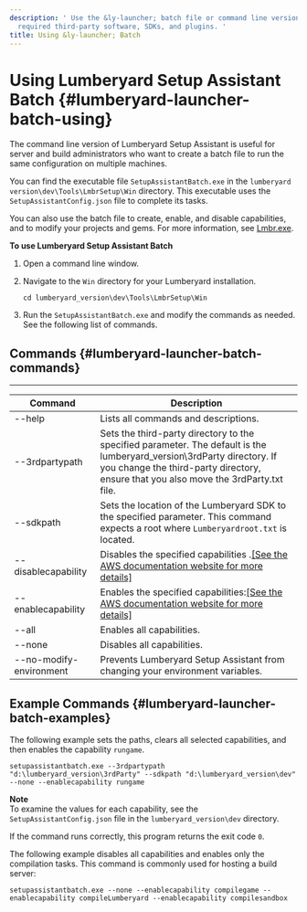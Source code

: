 ```yaml
---
description: ' Use the &ly-launcher; batch file or command line version to install
  required third-party software, SDKs, and plugins. '
title: Using &ly-launcher; Batch
---
```

# Using Lumberyard Setup Assistant Batch {#lumberyard-launcher-batch-using}

The command line version of Lumberyard Setup Assistant is useful for server and build administrators who want to create a batch file to run the same configuration on multiple machines\.

You can find the executable file `SetupAssistantBatch.exe` in the `lumberyard version\dev\Tools\LmbrSetup\Win` directory\. This executable uses the `SetupAssistantConfig.json` file to complete its tasks\. 

You can also use the batch file to create, enable, and disable capabilities, and to modify your projects and gems\. For more information, see [Lmbr\.exe](/docs/userguide/lmbr-exe.md)\.

**To use Lumberyard Setup Assistant Batch**

1. Open a command line window\.

1. Navigate to the `Win` directory for your Lumberyard installation\.

   ```
   cd lumberyard_version\dev\Tools\LmbrSetup\Win
   ```

1. Run the `SetupAssistantBatch.exe` and modify the commands as needed\. See the following list of commands\.

## Commands {#lumberyard-launcher-batch-commands}

 


****  

| Command | Description | 
| --- | --- | 
| \-\-help | Lists all commands and descriptions\. | 
| \-\-3rdpartypath | Sets the third\-party directory to the specified parameter\. The default is the lumberyard\_version\\3rdParty directory\. If you change the third\-party directory, ensure that you also move the 3rdParty\.txt file\. | 
| \-\-sdkpath | Sets the location of the Lumberyard SDK to the specified parameter\. This command expects a root where `Lumberyardroot.txt` is located\.  | 
| \-\-disablecapability | Disables the specified capabilities \.[\[See the AWS documentation website for more details\]](http://docs.aws.amazon.com/lumberyard/latest/userguide/lumberyard-launcher-batch-using.html) | 
| \-\-enablecapability | Enables the specified capabilities:[\[See the AWS documentation website for more details\]](http://docs.aws.amazon.com/lumberyard/latest/userguide/lumberyard-launcher-batch-using.html) | 
| \-\-all | Enables all capabilities\. | 
| \-\-none | Disables all capabilities\. | 
| \-\-no\-modify\-environment | Prevents Lumberyard Setup Assistant from changing your environment variables\. | 

## Example Commands {#lumberyard-launcher-batch-examples}

The following example sets the paths, clears all selected capabilities, and then enables the capability `rungame`\.

```
setupassistantbatch.exe --3rdpartypath "d:\lumberyard_version\3rdParty" --sdkpath "d:\lumberyard_version\dev" --none --enablecapability rungame
```

**Note**  
To examine the values for each capability, see the `SetupAssistantConfig.json` file in the `lumberyard_version\dev` directory\.

If the command runs correctly, this program returns the exit code `0`\.

The following example disables all capabilities and enables only the compilation tasks\. This command is commonly used for hosting a build server:

```
setupassistantbatch.exe --none --enablecapability compilegame --enablecapability compileLumberyard --enablecapability compilesandbox
```